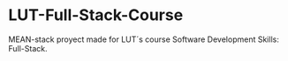 # LUT-Full-Stack-Course
MEAN-stack proyect made for LUT´s course Software Development Skills: Full-Stack.

